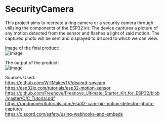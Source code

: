 # SecurityCamera
This project aims to recreate a ring camera or a security camera through utilizing the components of the ESP32 kit. The device captures a picture of any motion detected from the sensor and flashes a light of said motion. The captured photo will be sent and displayed to discord to which we can view.

Image of the final product:\
![image](https://github.com/user-attachments/assets/ff436475-d89a-4570-96dd-cbc57aaa8566)

The output of the product:\
![image](https://github.com/user-attachments/assets/b5b4e8d7-57a3-41bf-83fc-8e77a6e47a02)

Sources Used:\
https://github.com/WillMakesTV/discord-spycam \
https://esp32io.com/tutorials/esp32-motion-sensor \
https://github.com/Freenove/Freenove_Ultimate_Starter_Kit_for_ESP32/blob/master/C/C_Tutorial.pdf \
https://randomnerdtutorials.com/esp32-cam-pir-motion-detector-photo-capture/ \
https://discord.com/safety/using-webhooks-and-embeds
